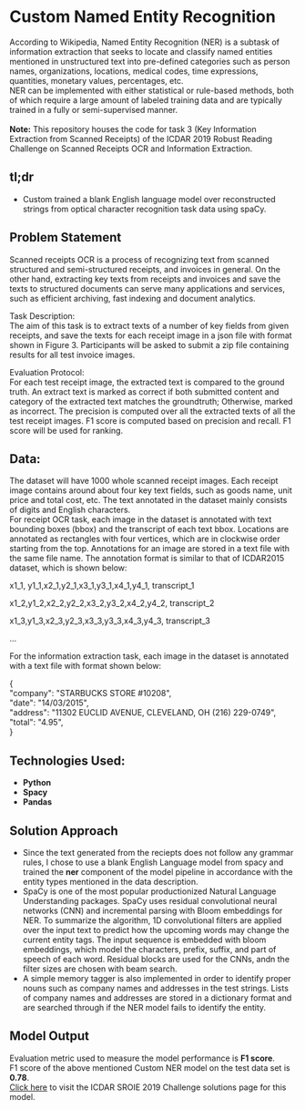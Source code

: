 # Custom Named Entity Recognition
According to Wikipedia, Named Entity Recognition (NER) is a subtask of information extraction that seeks to locate and classify named entities mentioned in unstructured text into pre-defined categories such as person names, organizations, locations, medical codes, time expressions, quantities, monetary values, percentages, etc. <br>
NER can be implemented with either statistical or rule-based methods, both of which require a large amount of labeled training data and are typically trained in a fully or semi-supervised manner. <br><br>
**Note:**
This repository houses the code for task 3 (Key Information Extraction from Scanned Receipts) of the ICDAR 2019 Robust Reading Challenge on Scanned Receipts OCR and Information Extraction.

## tl;dr
- Custom trained a blank English language model over reconstructed strings from optical character recognition task data using spaCy.

## Problem Statement
Scanned receipts OCR is a process of recognizing text from scanned structured and semi-structured receipts, and invoices in general. On the other hand, extracting key texts from receipts and invoices and save the texts to structured documents can serve many applications and services, such as efficient archiving, fast indexing and document analytics.<br>

Task Description:<br>
The aim of this task is to extract texts of a number of key fields from given receipts, and save the texts for each receipt image in a json file with format shown in Figure 3. Participants will be asked to submit a zip file containing results for all test invoice images.<br>

Evaluation Protocol:<br>
For each test receipt image, the extracted text is compared to the ground truth. An extract text is marked as correct if both submitted content and category of the extracted text matches the groundtruth; Otherwise, marked as incorrect. The precision is computed over all the extracted texts of all the test receipt images. F1 score is computed based on precision and recall. F1 score will be used for ranking.<br>

 ## Data:
The dataset will have 1000 whole scanned receipt images. Each receipt image contains around about four key text fields, such as goods name, unit price and total cost, etc. The text annotated in the dataset mainly consists of digits and English characters.<br>
For receipt OCR task, each image in the dataset is annotated with text bounding boxes (bbox) and the transcript of each text bbox. Locations are annotated as rectangles with four vertices, which are in clockwise order starting from the top. Annotations for an image are stored in a text file with the same file name. The annotation format is similar to that of ICDAR2015 dataset, which is shown below:

x1_1, y1_1,x2_1,y2_1,x3_1,y3_1,x4_1,y4_1, transcript_1

x1_2,y1_2,x2_2,y2_2,x3_2,y3_2,x4_2,y4_2, transcript_2

x1_3,y1_3,x2_3,y2_3,x3_3,y3_3,x4_3,y4_3, transcript_3

…

For the information extraction task, each image in the dataset is annotated with a text file with format shown below:

{<br>"company": "STARBUCKS STORE #10208",<br>"date": "14/03/2015",<br>"address": "11302 EUCLID AVENUE, CLEVELAND, OH (216) 229-0749",<br>"total": "4.95",<br>}

## Technologies Used:
- **Python**
- **Spacy**
- **Pandas**

## Solution Approach
- Since the text generated from the reciepts does not follow any grammar rules, I chose to use a blank English Language model from spacy and trained the **ner** component of the model pipeline in accordance with the entity types mentioned in the data description.
- SpaCy is one of the most popular productionized Natural Language Understanding packages. SpaCy uses residual convolutional neural networks (CNN) and incremental parsing with Bloom embeddings for NER. To summarize the algorithm, 1D convolutional filters are applied over the input text to predict how the upcoming words may change the current entity tags. The input sequence is embedded with bloom embeddings, which model the characters, prefix, suffix, and part of speech of each word. Residual blocks are used for the CNNs, andn the filter sizes are chosen with beam search.
- A simple memory tagger is also implemented in order to identify proper nouns such as company names and addresses in the test strings. Lists of company names and addresses are stored in a dictionary format and are searched through if the NER model fails to identify the entity.

## Model Output
Evaluation metric used to measure the model performance is **F1 score**.<br>
F1 score of the above mentioned Custom NER model on the test data set is **0.78**.<br>
[Click here](https://rrc.cvc.uab.es/?ch=13&com=evaluation&view=method_info&task=3&m=82331) to visit the ICDAR SROIE 2019 Challenge solutions page for this model. 


















